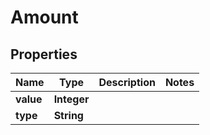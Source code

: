 
# Amount

## Properties
Name | Type | Description | Notes
------------ | ------------- | ------------- | -------------
**value** | **Integer** |  | 
**type** | **String** |  | 



